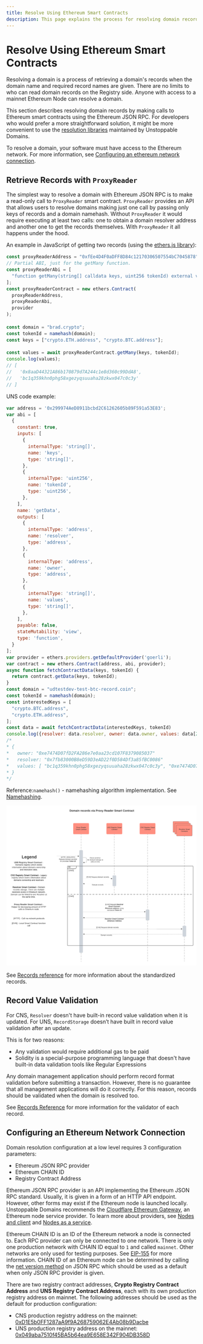 ```yaml
---
title: Resolve Using Ethereum Smart Contracts
description: This page explains the process for resolving domain records by making calls to Ethereum smart contracts using Ethereum JSON RPC.
---
```


# Resolve Using Ethereum Smart Contracts

Resolving a domain is a process of retrieving a domain's records when the domain name and required record names are given. There are no limits to who can read domain records on the Registry side. Anyone with access to a mainnet Ethereum Node can resolve a domain.

This section describes resolving domain records by making calls to Ethereum smart contracts using the Ethereum JSON RPC. For developers who would prefer a more straightforward solution, it might be more convenient to use the [resolution libraries](../resolution-libraries/libraries-overview.md) maintained by Unstoppable Domains.

To resolve a domain, your software must have access to the Ethereum network. For more information, see [Configuring an ethereum network connection](#configuring-an-ethereum-network-connection).

## Retrieve Records with `ProxyReader`

The simplest way to resolve a domain with Ethereum JSON RPC is to make a read-only call to `ProxyReader` smart contract. `ProxyReader` provides an API that allows users to resolve domains making just one call by passing only keys of records and a domain namehash. Without `ProxyReader` it would require executing at least two calls: one to obtain a domain resolver address and another one to get the records themselves. With `ProxyReader` it all happens under the hood.

An example in JavaScript of getting two records (using the [ethers.js library](https://www.npmjs.com/package/ethers)):

```javascript
const proxyReaderAddress = "0xfEe4D4F0aDFF8D84c12170306507554bC7045878";
// Partial ABI, just for the getMany function.
const proxyReaderAbi = [
  "function getMany(string[] calldata keys, uint256 tokenId) external view returns (string[] memory)",
];
const proxyReaderContract = new ethers.Contract(
  proxyReaderAddress,
  proxyReaderAbi,
  provider
);

const domain = "brad.crypto";
const tokenId = namehash(domain);
const keys = ["crypto.ETH.address", "crypto.BTC.address"];

const values = await proxyReaderContract.getMany(keys, tokenId);
console.log(values);
// [
//   '0x8aaD44321A86b170879d7A244c1e8d360c99DdA8',
//   'bc1q359khn0phg58xgezyqsuuaha28zkwx047c0c3y'
// ]
```

UNS code example:

```javascript
var address = '0x299974AeD8911bcbd2C61262605b89F591a53E83';
var abi = [
  {
    constant: true,
    inputs: [
      {
        internalType: 'string[]',
        name: 'keys',
        type: 'string[]',
      },
      {
        internalType: 'uint256',
        name: 'tokenId',
        type: 'uint256',
      },
    ],
    name: 'getData',
    outputs: [
      {
        internalType: 'address',
        name: 'resolver',
        type: 'address',
      },
      {
        internalType: 'address',
        name: 'owner',
        type: 'address',
      },
      {
        internalType: 'string[]',
        name: 'values',
        type: 'string[]',
      },
    ],
    payable: false,
    stateMutability: 'view',
    type: 'function',
  }
];
var provider = ethers.providers.getDefaultProvider('goerli');
var contract = new ethers.Contract(address, abi, provider);
async function fetchContractData(keys, tokenId) {
  return contract.getData(keys, tokenId);
}
const domain = "udtestdev-test-btc-record.coin";
const tokenId = namehash(domain);
const interestedKeys = [
  "crypto.BTC.address",
  "crypto.ETH.address",
];
const data = await fetchContractData(interestedKeys, tokenId)
console.log({resolver: data.resolver, owner: data.owner, values: data[2]});
/*
* {
*   owner: "0xe7474D07fD2FA286e7e0aa23cd107F8379085037"
*   resolver: "0x7fb83000B8eD59D3eAD22f0D584Df3a85fBC0086"
*   values: [ "bc1q359khn0phg58xgezyqsuuaha28zkwx047c0c3y", "0xe7474D07fD2FA286e7e0aa23cd107F8379085037" ]
* }
*/
```

Reference:`namehash()` - namehashing algorithm implementation. See [Namehashing](../../getting-started/domain-registry-essentials/namehashing.md).

[![Resolving domain records via proxyreader for CNS and UNS Registries](/images/domain-records-via-proxy-reader-smart-contract.png)](/images/domain-records-via-proxy-reader-smart-contract.png)

See [Records reference](../../getting-started/domain-registry-essentials/records-reference.md) for more information about the standardized records.

## Record Value Validation

For CNS, `Resolver` doesn't have built-in record value validation when it is updated. For UNS, `RecordStorage` doesn’t have built in record value validation after an update.&#x20;

This is for two reasons:

* Any validation would require additional gas to be paid
* Solidity is a special-purpose programming language that doesn't have built-in data validation tools like Regular Expressions

Any domain management application should perform record format validation before submitting a transaction. However, there is no guarantee that all management applications will do it correctly. For this reason, records should be validated when the domain is resolved too.

See [Records Reference](../../getting-started/domain-registry-essentials/records-reference.md) for more information for the validator of each record.

## Configuring an Ethereum Network Connection

Domain resolution configuration at a low level requires 3 configuration parameters:

* Ethereum JSON RPC provider
* Ethereum CHAIN ID
* Registry Contract Address

Ethereum JSON RPC provider is an API implementing the Ethereum JSON RPC standard. Usually, it is given in a form of an HTTP API endpoint. However, other forms may exist if the Ethereum node is launched locally. Unstoppable Domains recommends the [Cloudflare Ethereum Gateway](https://developers.cloudflare.com/distributed-web/ethereum-gateway), an Ethereum node service provider. To learn more about providers, see [Nodes and client](https://ethereum.org/en/developers/docs/nodes-and-clients/) and [Nodes as a service](https://ethereum.org/en/developers/docs/nodes-and-clients/nodes-as-a-service/).

Ethereum CHAIN ID is an ID of the Ethereum network a node is connected to. Each RPC provider can only be connected to one network. There is only one production network with CHAIN ID equal to `1` and called `mainnet`. Other networks are only used for testing purposes. See [EIP-155](https://eips.ethereum.org/EIPS/eip-155) for more information. CHAIN ID of an Ethereum node can be determined by calling the [net version method](https://eth.wiki/json-rpc/API#net\_version) on JSON RPC which should be used as a default when only JSON RPC provider is given.

There are two registry contract addresses, **Crypto Registry Contract Address** and **UNS Registry Contract Address**, each with its own production registry address on mainnet. The following addresses should be used as the default for production configuration:

* CNS production registry address on the mainnet: [0xD1E5b0FF1287aA9f9A268759062E4Ab08b9Dacbe](https://etherscan.io/address/0xD1E5b0FF1287aA9f9A268759062E4Ab08b9Dacbe)
* UNS production registry address on the mainnet: [0x049aba7510f45BA5b64ea9E658E342F904DB358D](https://etherscan.io/address/0x049aba7510f45BA5b64ea9E658E342F904DB358D)
